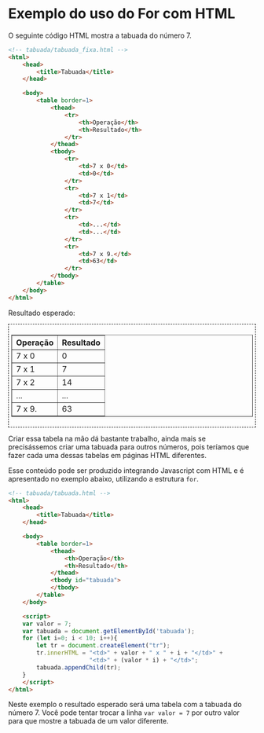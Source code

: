 <script src="../jquery-3.4.1.min.js"></script>
<script src="../jquery_preventDefault.js"></script>

# Exemplo do uso do For com HTML

O seguinte código HTML mostra a tabuada do número 7.

```html
<!-- tabuada/tabuada_fixa.html -->
<html>
    <head>
        <title>Tabuada</title>
    </head>

    <body>
        <table border=1>
            <thead>
                <tr>
                    <th>Operação</th>
                    <th>Resultado</th>
                </tr>
            </thead>
            <tbody>
                <tr>
                    <td>7 x 0</td>
                    <td>0</td>
                </tr>
                <tr>
                    <td>7 x 1</td>
                    <td>7</td>
                </tr>
                <tr>
                    <td>...</td>
                    <td>...</td>
                </tr>
                <tr>
                    <td>7 x 9.</td>
                    <td>63</td>
                </tr>
            </tbody>
        </table>
    </body>    
</html>
```

Resultado esperado:

<div style="border: 1px dashed black; padding: 5px;">
        <table border=1>
            <thead>
                <tr>
                    <th>Operação</th>
                    <th>Resultado</th>
                </tr>
            </thead>
            <tbody>
                <tr>
                    <td>7 x 0</td>
                    <td>0</td>
                </tr>
                <tr>
                    <td>7 x 1</td>
                    <td>7</td>
                </tr>
                <tr>
                    <td>7 x 2</td>
                    <td>14</td>
                </tr>
                <tr>
                    <td>...</td>
                    <td>...</td>
                </tr>
                <tr>
                    <td>7 x 9.</td>
                    <td>63</td>
                </tr>
            </tbody>
        </table>
</div>

Criar essa tabela na mão dá bastante trabalho, ainda mais se precisássemos criar uma tabuada para outros números, pois teríamos que fazer cada uma dessas tabelas em páginas HTML diferentes.

Esse conteúdo pode ser produzido integrando Javascript com HTML e é apresentado no exemplo abaixo, utilizando a estrutura `for`.

```html
<!-- tabuada/tabuada.html -->
<html>
    <head>
        <title>Tabuada</title>
    </head>

    <body>
        <table border=1>
            <thead>
                <th>Operação</th>
                <th>Resultado</th>
            </thead>
            <tbody id="tabuada">
            </tbody>
        </table>
    </body>

    <script>    
    var valor = 7;
    var tabuada = document.getElementById('tabuada');
    for (let i=0; i < 10; i++){
        let tr = document.createElement("tr");
        tr.innerHTML = "<td>" + valor + " x " + i + "</td>" +
                       "<td>" + (valor * i) + "</td>";
        tabuada.appendChild(tr);
    }
    </script>
</html>
```

Neste exemplo o resultado esperado será uma tabela com a tabuada do número 7. Você pode tentar trocar a linha `var valor = 7` por outro valor para que mostre a tabuada de um valor diferente. 
